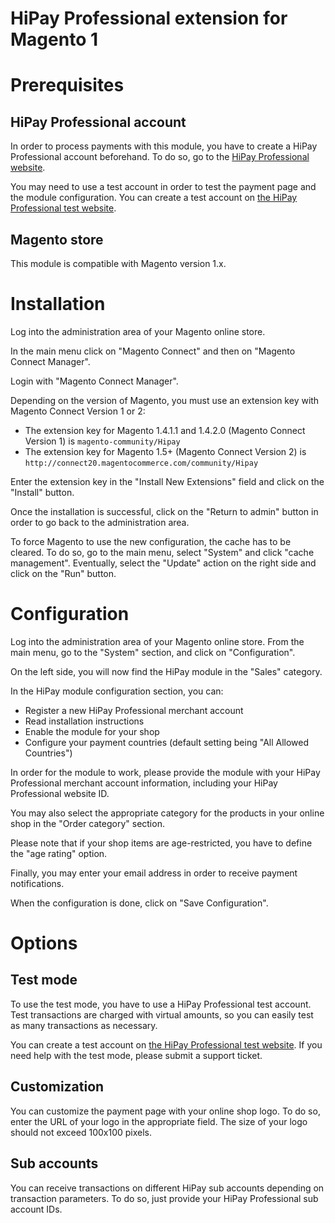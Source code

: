 # HiPay Professional extension for Magento 1

# Prerequisites

## HiPay Professional account

In order to process payments with this module, you have to create a HiPay Professional account beforehand. To do so, go to the [HiPay Professional website](https://www.hipaydirect.com/).

You may need to use a test account in order to test the payment page and the module configuration. You can create a test account on [the HiPay Professional test website](https://test-www.hipaydirect.com/).

## Magento store

This module is compatible with Magento version 1.x. 

# Installation
Log into the administration area of your Magento online store.

In the main menu click on "Magento Connect" and then on "Magento Connect Manager".

Login with "Magento Connect Manager".

Depending on the version of Magento, you must use an extension key with Magento Connect Version 1 or 2:

- The extension key for Magento 1.4.1.1 and 1.4.2.0 (Magento Connect Version 1) is `magento-community/Hipay`
- The extension key for Magento 1.5+ (Magento Connect Version 2) is
`http://connect20.magentocommerce.com/community/Hipay`

Enter the extension key in the "Install New Extensions" field and click on the "Install" button.

Once the installation is successful, click on the "Return to admin" button in order to go back to the administration area.

To force Magento to use the new configuration, the cache has to be cleared.
To do so, go to the main menu, select "System" and click "cache management". Eventually, select the "Update" action on the right side and click on the "Run" button.

# Configuration

Log into the administration area of your Magento online store.
From the main menu, go to the "System" section, and click on "Configuration".

On the left side, you will now find the HiPay module in the "Sales" category.

In the HiPay module configuration section, you can:

- Register a new HiPay Professional merchant account
- Read installation instructions
- Enable the module for your shop
- Configure your payment countries (default setting being "All Allowed Countries")

In order for the module to work, please provide the module with your HiPay Professional merchant account information, including your HiPay Professional website ID.

You may also select the appropriate category for the products in your online shop in the "Order category" section.

Please note that if your shop items are age-restricted, you have to define the "age rating" option.

Finally, you may enter your email address in order to receive payment notifications.

When the configuration is done, click on "Save Configuration".

# Options 

## Test mode

To use the test mode, you have to use a HiPay Professional test account. 
Test transactions are charged with virtual amounts, so you can easily test as many transactions as necessary.

You can create a test account on [the HiPay Professional test website](https://test-www.hipaydirect.com/).
If you need help with the test mode, please submit a support ticket.

## Customization

You can customize the payment page with your online shop logo. To do so, enter the URL of your logo in the appropriate field. The size of your logo should not exceed 100x100 pixels.

## Sub accounts

You can receive transactions on different HiPay sub accounts depending on transaction parameters. To do so, just provide your HiPay Professional sub account IDs.
